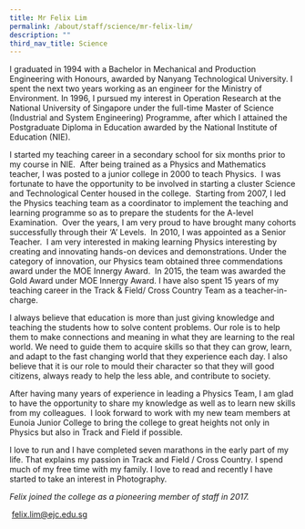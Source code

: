 ```yaml
---
title: Mr Felix Lim
permalink: /about/staff/science/mr-felix-lim/
description: ""
third_nav_title: Science
---
```




I graduated in 1994 with a Bachelor in Mechanical and Production Engineering with Honours, awarded by Nanyang Technological University. I spent the next two years working as an engineer for the Ministry of Environment. In 1996, I pursued my interest in Operation Research at the National University of Singapore under the full-time Master of Science (Industrial and System Engineering) Programme, after which I attained the Postgraduate Diploma in Education awarded by the National Institute of Education (NIE).

I started my teaching career in a secondary school for six months prior to my course in NIE.  After being trained as a Physics and Mathematics teacher, I was posted to a junior college in 2000 to teach Physics.  I was fortunate to have the opportunity to be involved in starting a cluster Science and Technological Center housed in the college.  Starting from 2007, I led the Physics teaching team as a coordinator to implement the teaching and learning programme so as to prepare the students for the A-level Examination.  Over the years, I am very proud to have brought many cohorts successfully through their ‘A’ Levels.  In 2010, I was appointed as a Senior Teacher.  I am very interested in making learning Physics interesting by creating and innovating hands-on devices and demonstrations. Under the category of innovation, our Physics team obtained three commendations  award under the MOE Innergy Award.  In 2015, the team was awarded the Gold Award under MOE Innergy Award. I have also spent 15 years of my teaching career in the Track & Field/ Cross Country Team as a teacher-in-charge.

I always believe that education is more than just giving knowledge and teaching the students how to solve content problems. Our role is to help them to make connections and meaning in what they are learning to the real world. We need to guide them to acquire skills so that they can grow, learn, and adapt to the fast changing world that they experience each day. I also believe that it is our role to mould their character so that they will good citizens, always ready to help the less able, and contribute to society.

After having many years of experience in leading a Physics Team, I am glad to have the opportunity to share my knowledge as well as to learn new skills from my colleagues.  I look forward to work with my new team members at Eunoia Junior College to bring the college to great heights not only in Physics but also in Track and Field if possible.

I love to run and I have completed seven marathons in the early part of my life. That explains my passion in Track and Field / Cross Country. I spend much of my free time with my family. I love to read and recently I have started to take an interest in Photography.

_Felix joined the college as a pioneering member of staff in 2017._

 [felix.lim@ejc.edu.sg](mailto:felix.lim@ejc.edu.sg)